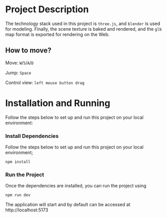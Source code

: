 # Project Description

The technology stack used in this project is `three.js`, and `blender` is used for modeling. Finally, the scene texture is baked and rendered, and the `glb` map format is exported for rendering on the Web.

## How to move?

Move: `W`/`S`/`A`/`D`

Jump: `Space`

Control view: `left mouse button drag`

# Installation and Running

Follow the steps below to set up and run this project on your local environment:

### Install Dependencies

Follow the steps below to set up and run this project on your local environment;

```
npm install
```

### Run the Project

Once the dependencies are installed, you can run the project using 

```
npm run dev
```

The application will start and by default can be accessed at http://localhost:5173



